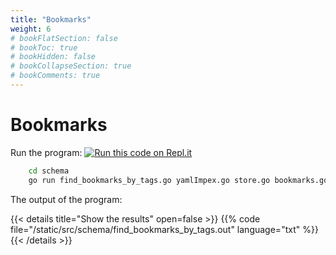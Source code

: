 ```yaml
---
title: "Bookmarks"
weight: 6
# bookFlatSection: false
# bookToc: true
# bookHidden: false
# bookCollapseSection: true
# bookComments: true
---
```


# Bookmarks


Run the program:
[![Run this code on Repl.it](https://repl.it/badge/github/tombenke/cayley-cookbook-src)](https://repl.it/@tombenke/cayley-cookbook-src#schema/find_bookmarks_by_tags.go)

```bash
    cd schema
    go run find_bookmarks_by_tags.go yamlImpex.go store.go bookmarks.go
```

The output of the program:

{{< details title="Show the results" open=false >}}
{{% code file="/static/src/schema/find_bookmarks_by_tags.out" language="txt" %}}
{{< /details >}}

